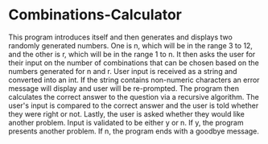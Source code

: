 # Combinations-Calculator
This program introduces itself and then generates and displays two randomly generated
numbers. One is n, which will be in the range 3 to 12, and the other is r, which will
be in the range 1 to n. It then asks the user for their input on the number of combinations
that can be chosen based on the numbers generated for n and r. User input is received as a
string and converted into an int. If the string contains non-numeric characters an error
message will display and user will be re-prompted. The program then calculates the correct
answer to the question via a recursive algorithm. The user's input is compared to the
correct answer and the user is told whether they were right or not. Lastly, the user is asked
whether they would like another problem. Input is validated to be either y or n. If y, the
program presents another problem. If n, the program ends with a goodbye message.
